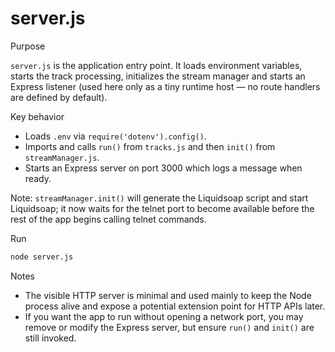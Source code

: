 # server.js

Purpose

`server.js` is the application entry point. It loads environment variables, starts the track processing, initializes the stream manager and starts an Express listener (used here only as a tiny runtime host — no route handlers are defined by default).

Key behavior

- Loads `.env` via `require('dotenv').config()`.
- Imports and calls `run()` from `tracks.js` and then `init()` from `streamManager.js`.
- Starts an Express server on port 3000 which logs a message when ready.

Note: `streamManager.init()` will generate the Liquidsoap script and start Liquidsoap; it now waits for the telnet port to become available before the rest of the app begins calling telnet commands.

Run

```cmd
node server.js
```

Notes

- The visible HTTP server is minimal and used mainly to keep the Node process alive and expose a potential extension point for HTTP APIs later.
- If you want the app to run without opening a network port, you may remove or modify the Express server, but ensure `run()` and `init()` are still invoked.
